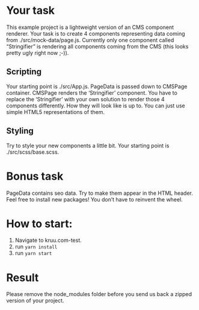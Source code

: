 # Your task
This example project is a lightweight version of an CMS component renderer. 
Your task is to create 4 components representing data coming from ./src/mock-data/page.js.
Currently only one component called “Stringifier” is rendering all components coming from the CMS 
(this looks pretty ugly right now ;-)).

## Scripting
Your starting point is ./src/App.js. PageData is passed down to CMSPage container. CMSPage renders the ‘Stringifier’ component.
You have to replace the ‘Stringifier’ with your own solution to render those 4 components differently.
How they will look like is up to. You can just use simple HTML5 representations of them.

## Styling
Try to style your new components a little bit. Your starting point is ./src/scss/base.scss.

# Bonus task
PageData contains seo data. Try to make them appear in the HTML header. 
Feel free to install new packages! You don’t have to reinvent the wheel.

# How to start:
1. Navigate to kruu.com-test.
2. run `yarn install`
3. run `yarn start`

# Result
Please remove the node_modules folder before you send us back a zipped version of your project.
